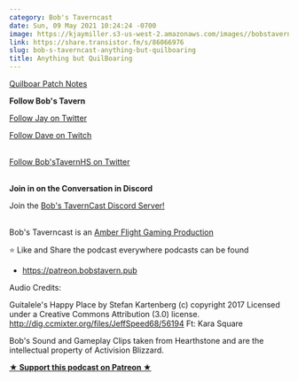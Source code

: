 ```yaml
---
category: Bob's Taverncast
date: Sun, 09 May 2021 10:24:24 -0700
image: https://kjaymiller.s3-us-west-2.amazonaws.com/images//bobstavern_256.jpg
link: https://share.transistor.fm/s/86066976
slug: bob-s-taverncast-anything-but-quilboaring
title: Anything but QuilBoaring
---
```


<p><a href="https://playhearthstone.com/en-us/news/23665634/20-2-patch-notes">Quilboar Patch Notes</a></p><p><strong>Follow Bob's Tavern</strong></p><p><a href="https://twitter.com/kjaymiller">Follow Jay on Twitter</a></p><p><a href="https://twitch.tv/doctorfeesh">Follow Dave on Twitch</a></p><p><br /><a href="https://twitter.com/bobstavernhs">Follow Bob'sTavernHS on Twitter</a></p><p><br /><strong>Join in on the Conversation in Discord</strong></p><p>Join the <a href="https://discord.gg/c2rFknG">Bob's TavernCast Discord Server!</a></p><p><br />Bob's Taverncast is an <a href="https://amberflightgaming.wixsite.com/afgaming">Amber Flight Gaming Production</a></p><p>⭐ Like and Share the podcast everywhere podcasts can be found</p><ul><li><a href="https://patreon.bobstavern.pub">https://patreon.bobstavern.pub</a></li></ul><p>Audio Credits:</p><p>Guitalele's Happy Place by Stefan Kartenberg (c) copyright 2017 Licensed under a Creative Commons Attribution (3.0) license. <a href="http://dig.ccmixter.org/files/JeffSpeed68/56194">http://dig.ccmixter.org/files/JeffSpeed68/56194</a> Ft: Kara Square</p><p>Bob's Sound and Gameplay Clips taken from Hearthstone and are the intellectual property of Activision Blizzard.</p><p><strong><a href="http://patreon.bobstavern.pub" rel="payment" title="★ Support this podcast on Patreon ★">★ Support this podcast on Patreon ★</a></strong></p>